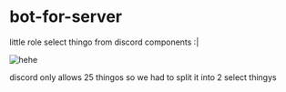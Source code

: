 # bot-for-server
little role select thingo from discord components :|

![hehe](https://i.imgur.com/fGVLLOf.png)

discord only allows 25 thingos so we had to split it into 2 select thingys
